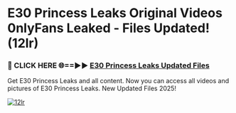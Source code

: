 # E30 Princess Leaks Original Videos 0nlyFans Leaked - Files Updated! (12lr)

<h3>🔴 CLICK HERE 🌐==►► <a href="https://tinyurl.com/2wckxsce" rel="nofollow">E30 Princess Leaks Updated Files</a></h3>

Get E30 Princess Leaks and all content. Now you can access all videos and pictures of E30 Princess Leaks. New Updated Files 2025!

[![12lr](https://i.imgur.com/AFduVYN.gif)](https://tinyurl.com/2wckxsce)
